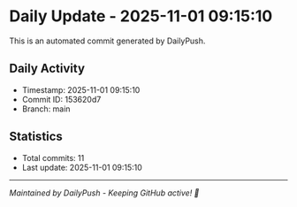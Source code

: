 # Daily Update - 2025-11-01 09:15:10

This is an automated commit generated by DailyPush.

## Daily Activity
- Timestamp: 2025-11-01 09:15:10
- Commit ID: 153620d7
- Branch: main

## Statistics
- Total commits: 11
- Last update: 2025-11-01 09:15:10

---
*Maintained by DailyPush - Keeping GitHub active! 🚀*
